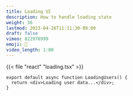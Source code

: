 ```yaml
---
title: Loading UI
description: How to handle loading state
weight: 36
lastmod: 2023-04-26T11:11:30-09:00
draft: false
vimeo: 822976999
emoji: 💽
video_length: 1:00
---
```


{{< file "react" "loading.tsx" >}}

```tsx
export default async function LoadingUsers() {
  return <div>Loading user data...</div>;
}
```
